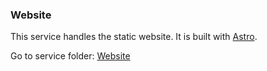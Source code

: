 ### Website

This service handles the static website. It is built with [Astro](https://docs.astro.build/en/getting-started/).

Go to service folder: [Website](./website)
